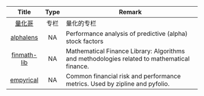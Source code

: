 | Title | Type | Remark |
| :----: | :----:| -----|
| [量化哥](https://zhuanlan.zhihu.com/uqer2015) | 专栏 | 量化的专栏|
| [alphalens](https://github.com/quantopian/alphalens) | NA | Performance analysis of predictive (alpha) stock factors  |
| [finmath-lib](https://github.com/finmath/finmath-lib) | NA | Mathematical Finance Library: Algorithms and methodologies related to mathematical finance. |
| [empyrical](https://github.com/quantopian/empyrical) | NA | 	Common financial risk and performance metrics. Used by zipline and pyfolio. |